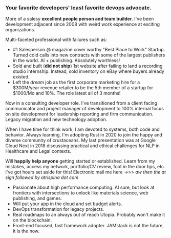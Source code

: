### Your favorite developers' least favorite devops advocate.  
More of a salesy **excellent people person and team builder.** I've been development adjacent since 2008 with weird work experience at exciting organizations.

Multi-faceted professional with failures such as:
 - #1 Salesperson @ magazine cover worthy "Best Place to Work" Startup. Turned cold calls into new contracts with some of the largest publishers in the world. AI + publishing. Absolutely worthless!
 - Sold and built (**did not ship**) 1st website after failing to land a recording studio internship. Instead, sold inventory on eBay where buyers already existed.
 - Left the *dream* job as the first corporate marketing hire for a $300M/year revenue retailer to be the 5th member of a startup for $1000/Mo and 10%. The role latest all of 3 months! 

Now in a consulting developer role. I've transitioned from a client facing communicator and project manager of development to 100% internal focus on site development for leadership reporting and firm communication. Legacy migration and new technology adoption.

When I have time for think work, I am devoted to systems, both code and behavior. Always learning, I'm adopting Rust in 2020 to join the happy and diverse community of crustaceans. My last presentation was at Google Cloud Next in 2018 discussing practical and ethical challenges for NLP in Healthcare and Legal contexts. 

Will **happily help anyone** getting started or established. Learn from my mistakes, access my network, portfolio/CV review, foot in the door tips, etc. I've got hours set aside for this! Electronic mail me here ->>> *aw then the at sign followed by atrispina dot com*

- Passionate about high performance computing. AI sure, but look at frontiers with intersections to unlock like materials science, web publishing, and games.
- Will put your app in the cloud and set budget alerts. 
- DevOps transformation for legacy projects.
- Real roadmaps to an always out of reach Utopia. Probably won't make it on the blockchain.
- Front-end focused, fast framework adopter. JAMstack is not the future, it is the now.
